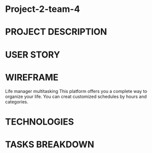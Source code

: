 # Project-2-team-4

# PROJECT DESCRIPTION
# USER STORY
# WIREFRAME 
Life manager multitasking
This platform offers you a complete way to organize your life. You can creat customized schedules by hours and categories.   
# TECHNOLOGIES
# TASKS BREAKDOWN
